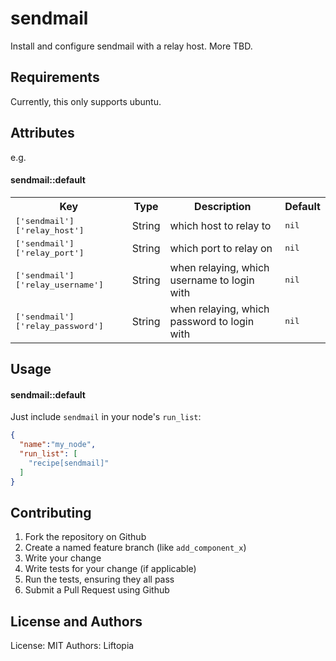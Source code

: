 sendmail
=================
Install and configure sendmail with a relay host. More TBD.

Requirements
------------
Currently, this only supports ubuntu.

Attributes
----------

e.g.
#### sendmail::default
<table>
  <tr>
    <th>Key</th>
    <th>Type</th>
    <th>Description</th>
    <th>Default</th>
  </tr>
  <tr>
    <td><tt>['sendmail']['relay_host']</tt></td>
    <td>String</td>
    <td>which host to relay to</td>
    <td><tt>nil</tt></td>
  </tr>
  <tr>
    <td><tt>['sendmail']['relay_port']</tt></td>
    <td>String</td>
    <td>which port to relay on</td>
    <td><tt>nil</tt></td>
  </tr>
  <tr>
    <td><tt>['sendmail']['relay_username']</tt></td>
    <td>String</td>
    <td>when relaying, which username to login with</td>
    <td><tt>nil</tt></td>
  </tr>
  <tr>
    <td><tt>['sendmail']['relay_password']</tt></td>
    <td>String</td>
    <td>when relaying, which password to login with</td>
    <td><tt>nil</tt></td>
  </tr>
</table>

Usage
-----
#### sendmail::default
Just include `sendmail` in your node's `run_list`:

```json
{
  "name":"my_node",
  "run_list": [
    "recipe[sendmail]"
  ]
}
```

Contributing
------------
1. Fork the repository on Github
2. Create a named feature branch (like `add_component_x`)
3. Write your change
4. Write tests for your change (if applicable)
5. Run the tests, ensuring they all pass
6. Submit a Pull Request using Github

License and Authors
-------------------
License: MIT
Authors: Liftopia
